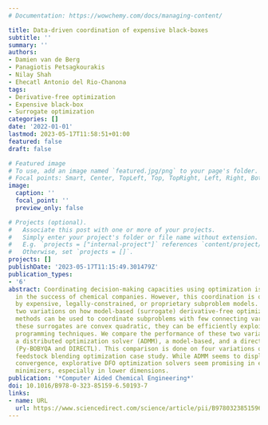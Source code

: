 ```yaml
---
# Documentation: https://wowchemy.com/docs/managing-content/

title: Data-driven coordination of expensive black-boxes
subtitle: ''
summary: ''
authors:
- Damien van de Berg
- Panagiotis Petsagkourakis
- Nilay Shah
- Ehecatl Antonio del Rio-Chanona
tags:
- Derivative-free optimization
- Expensive black-box
- Surrogate optimization
categories: []
date: '2022-01-01'
lastmod: 2023-05-17T11:58:51+01:00
featured: false
draft: false

# Featured image
# To use, add an image named `featured.jpg/png` to your page's folder.
# Focal points: Smart, Center, TopLeft, Top, TopRight, Left, Right, BottomLeft, Bottom, BottomRight.
image:
  caption: ''
  focal_point: ''
  preview_only: false

# Projects (optional).
#   Associate this post with one or more of your projects.
#   Simply enter your project's folder or file name without extension.
#   E.g. `projects = ["internal-project"]` references `content/project/deep-learning/index.md`.
#   Otherwise, set `projects = []`.
projects: []
publishDate: '2023-05-17T11:15:49.301479Z'
publication_types:
- '6'
abstract: Coordinating decision-making capacities using optimization is a key factor
  in the success of chemical companies. However, this coordination is often inhibited
  by expensive, legally-constrained, or proprietary subproblem models. We propose
  two variations on how model-based (surrogate) derivative-free optimization (DFO)
  methods can be used to coordinate subproblems with few connecting variables. When
  these surrogates are convex quadratic, they can be efficiently exploited using semidefinite
  programming techniques. We compare the performance of these two variations with
  a distributed optimization solver (ADMM), a model-based, and a direct DFO solver
  (Py-BOBYQA and DIRECTL). This comparison is done on four variations of an economic-environmental
  feedstock blending optimization case study. While ADMM seems to display faster initial
  convergence, explorative DFO optimization solvers seem promising in escaping local
  minimizers, especially in lower dimensions.
publication: '*Computer Aided Chemical Engineering*'
doi: 10.1016/B978-0-323-85159-6.50193-7
links:
- name: URL
  url: https://www.sciencedirect.com/science/article/pii/B9780323851596501937
---
```

